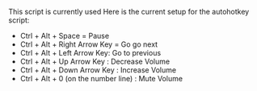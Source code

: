 This script is currently used 
Here is the current setup for the autohotkey script:


* Ctrl + Alt + Space = Pause
* Ctrl + Alt + Right Arrow Key = Go go next
* Ctrl + Alt + Left Arrow Key: Go to previous
* Ctrl + Alt + Up Arrow Key : Decrease Volume
* Ctrl + Alt + Down Arrow Key : Increase Volume
* Ctrl + Alt + 0 (on the number line) : Mute Volume

